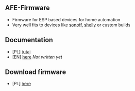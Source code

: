## AFE-Firmware
- Firmware for ESP based devices for home automation
- Very well fits to devices like [sonoff](https://www.smartnydom.pl/przelacznik-sonoff/), [shelly](https://www.smartnydom.pl/wlacznik-wifi-shelly-1/) or custom builds

## Documentation
- [PL] [tutaj](https://www.smartnydom.pl/afe-firmware-pl/)
- [EN] [here](https://www.smartnydom.pl/afe-firmware-en/) *Not written yet*

## Download firmware
- [PL] [here](https://www.smartnydom.pl/afe-firmware-pl/wersje/)
